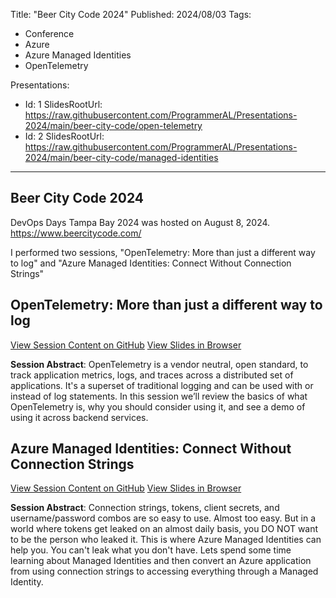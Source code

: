 Title: "Beer City Code 2024"
Published: 2024/08/03
Tags:

- Conference
- Azure
- Azure Managed Identities
- OpenTelemetry

Presentations:
- Id: 1
  SlidesRootUrl: https://raw.githubusercontent.com/ProgrammerAL/Presentations-2024/main/beer-city-code/open-telemetry
- Id: 2
  SlidesRootUrl: https://raw.githubusercontent.com/ProgrammerAL/Presentations-2024/main/beer-city-code/managed-identities

---

## Beer City Code 2024

DevOps Days Tampa Bay 2024 was hosted on August 8, 2024. https://www.beercitycode.com/

I performed two sessions, "OpenTelemetry: More than just a different way to log" and "Azure Managed Identities: Connect Without Connection Strings"

## OpenTelemetry: More than just a different way to log

<div class="post-multiple-links-div">
  <a class="post-session-content-link" target="_blank" href="https://github.com/ProgrammerAL/Presentations-2024/tree/main/beer-city-code/open-telemetry">View Session Content on GitHub</a>
  <a class="post-view-session-content-link" href="/posts/20240803-Presentation-BeerCityCode2024/slides/1">View Slides in Browser</a>
</div>

__Session Abstract__: 
OpenTelemetry is a vendor neutral, open standard, to track application metrics, logs, and traces across a distributed set of applications. It's a superset of traditional logging and can be used with or instead of log statements. In this session we’ll review the basics of what OpenTelemetry is, why you should consider using it, and see a demo of using it across backend services.

## Azure Managed Identities: Connect Without Connection Strings

<div class="post-multiple-links-div">
  <a class="post-session-content-link" target="_blank" href="https://github.com/ProgrammerAL/Presentations-2024/tree/main/beer-city-code/managed-identities">View Session Content on GitHub</a>
  <a class="post-view-session-content-link" href="/posts/20240803-Presentation-BeerCityCode2024/slides/2">View Slides in Browser</a>
</div>

__Session Abstract__: 
Connection strings, tokens, client secrets, and username/password combos are so easy to use. Almost too easy. But in a world where tokens get leaked on an almost daily basis, you DO NOT want to be the person who leaked it. This is where Azure Managed Identities can help you. You can't leak what you don't have. Lets spend some time learning about Managed Identities and then convert an Azure application from using connection strings to accessing everything through a Managed Identity.


